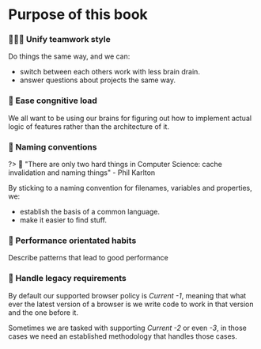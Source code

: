 Purpose of this book
===================

### 🙈🙉🙊 Unify teamwork style
Do things the same way, and we can:

* switch between each others work with less brain drain.
* answer questions about projects the same way.

### 🤔 Ease congnitive load
We all want to be using our brains for figuring out how to implement actual logic of features rather than the architecture of it.

### 📛 Naming conventions

?> 💬 "There are only two hard things in Computer Science: cache invalidation and naming things" - Phil Karlton

By sticking to a naming convention for filenames, variables and properties, we:

* establish the basis of a common language.
* make it easier to find stuff.

### 🚅 Performance orientated habits
Describe patterns that lead to good performance


### 👴 Handle legacy requirements
By default our supported browser policy is *Current -1*, meaning that what ever the latest version of a browser is we write code to work in that version and the one before it.

Sometimes we are tasked with supporting *Current -2* or even *-3*, in those cases we need an established methodology that handles those cases.